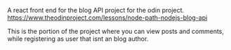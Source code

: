 A react front end for the blog API project for the odin project.
https://www.theodinproject.com/lessons/node-path-nodejs-blog-api

This is the portion of the project where you can view posts and comments, while registering as user that isnt an blog author.